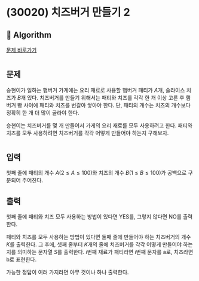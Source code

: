 # (30020) 치즈버거 만들기 2 
## :100: Algorithm
[문제 바로가기](https://www.acmicpc.net/problem/30020)
#
## 문제
승현이가 일하는 햄버거 가게에는 요리 재료로 사용할 햄버거 패티가 $A$개, 슬라이스 치즈가 $B$개 있다. 치즈버거를 만들기 위해서는 패티와 치즈를 각각 한 개 이상 고른 후 햄버거 빵 사이에 패티와 치즈를 번갈아 쌓아야 한다. 단, 패티의 개수는 치즈의 개수보다 정확히 한 개 더 많이 골라야 한다.

승현이는 치즈버거를 몇 개 만들어서 가게의 요리 재료를 모두 사용하려고 한다. 패티와 치즈를 모두 사용하려면 치즈버거를 각각 어떻게 만들어야 하는지 구해보자.
#
## 입력
첫째 줄에 패티의 개수 $A(2\leq A\leq 100)$와 치즈의 개수 $B(1\leq B\leq 100)$가 공백으로 구분되어 주어진다.
## 출력
첫째 줄에 패티와 치즈 모두 사용하는 방법이 있다면 YES를, 그렇지 않다면 NO를 출력한다.

패티와 치즈를 모두 사용하는 방법이 있다면 둘째 줄에 만들어야 하는 치즈버거의 개수 $K$를 출력한다. 그 후에, 셋째 줄부터 $K$개의 줄에 치즈버거를 각각 어떻게 만들어야 하는지를 의미하는 문자열 $S$를 출력한다. $i$번째 재료가 패티라면 $i$번째 문자를 a로, 치즈라면 b로 표현한다.

가능한 정답이 여러 가지라면 아무 것이나 하나 출력한다.